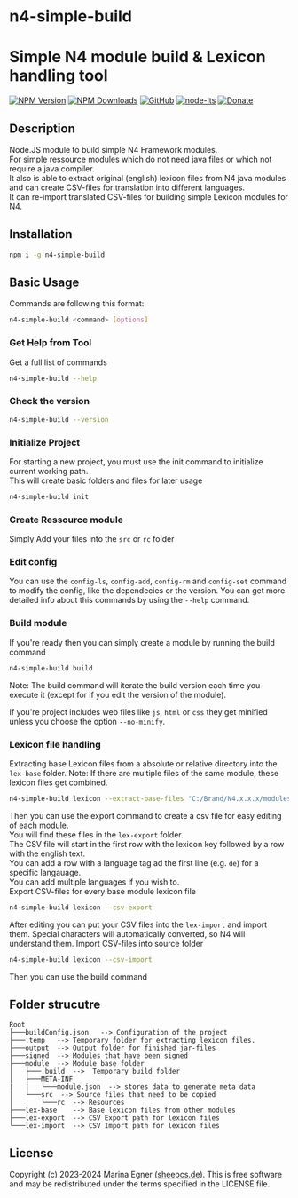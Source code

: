 # n4-simple-build 
Simple N4 module build & Lexicon handling tool
====================

[![NPM Version](https://img.shields.io/npm/v/n4-simple-build.svg)](https://www.npmjs.com/package/n4-simple-build)
[![NPM Downloads](https://img.shields.io/npm/dt/n4-simple-build.svg)](https://www.npmjs.com/package/n4-simple-build)
[![GitHub](https://img.shields.io/github/license/SheepCreativeSoftware/n4-simple-build)](https://github.com/SheepCreativeSoftware/n4-simple-build)
[![node-lts](https://img.shields.io/node/v-lts/n4-simple-build)](https://www.npmjs.com/package/n4-simple-build)
[![Donate](https://img.shields.io/badge/Donate-PayPal-green.svg)](https://www.paypal.com/donate/?hosted_button_id=RG6PSXR828X94)

## Description
Node.JS module to build simple N4 Framework modules.  
For simple ressource modules which do not need java files or which not require a java compiler.  
It also is able to extract original (english) lexicon files from N4 java modules and can create CSV-files for translation into different languages.  
It can re-import translated CSV-files for building simple Lexicon modules for N4.  

## Installation
```bash
npm i -g n4-simple-build
```

## Basic Usage
Commands are following this format:
```bash
n4-simple-build <command> [options]
```

### Get Help from Tool
Get a full list of commands

```bash
n4-simple-build --help
```

### Check the version
```bash
n4-simple-build --version
```

### Initialize Project
For starting a new project, you must use the init command to initialize current working path.  
This will create basic folders and files for later usage
```bash
n4-simple-build init
```

### Create Ressource module
Simply Add your files into the `src` or `rc` folder

### Edit config
You can use the `config-ls`, `config-add`, `config-rm` and `config-set` command to modify the config, like the dependecies or the version.
You can get more detailed info about this commands by using the `--help` command.

### Build module
If you're ready then you can simply create a module by running the build command
```bash
n4-simple-build build
```
Note: The build command will iterate the build version each time you execute it (except for if you edit the version of the module).

If you're project includes web files like `js`, `html` or `css` they get minified unless you choose the option `--no-minify`.

### Lexicon file handling
Extracting base Lexicon files from a absolute or relative directory into the `lex-base` folder.
Note: If there are multiple files of the same module, these lexicon files get combined.

```bash
n4-simple-build lexicon --extract-base-files "C:/Brand/N4.x.x.x/modules"
```

Then you can use the export command to create a csv file for easy editing of each module.  
You will find these files in the `lex-export` folder.  
The CSV file will start in the first row with the lexicon key followed by a row with the english text.  
You can add a row with a language tag ad the first line (e.g. `de`) for a specific langauage.  
You can add multiple languages if you wish to.  
Export CSV-files for every base module lexicon file
```bash
n4-simple-build lexicon --csv-export
```

After editing you can put your CSV files into the `lex-import` and import them.
Special characters will automatically converted, so N4 will understand them.
Import CSV-files into source folder
```bash
n4-simple-build lexicon --csv-import
```

Then you can use the build command

## Folder strucutre
```
Root
├───buildConfig.json   --> Configuration of the project
├───.temp   --> Temporary folder for extracting lexicon files.
├───output  --> Output folder for finished jar-files
├───signed  --> Modules that have been signed
├───module  --> Module base folder
│   ├───.build  -->  Temporary build folder
│   ├───META-INF 
|   |   └───module.json  --> stores data to generate meta data
│   └───src  --> Source files that need to be copied
│       └───rc  --> Resources
├───lex-base    --> Base lexicon files from other modules
├───lex-export  --> CSV Export path for lexicon files
└───lex-import  --> CSV Import path for lexicon files

```

## License
Copyright (c) 2023-2024 Marina Egner ([sheepcs.de](https://sheepcs.de)). This is free software and may be redistributed under the terms specified in the LICENSE file.
